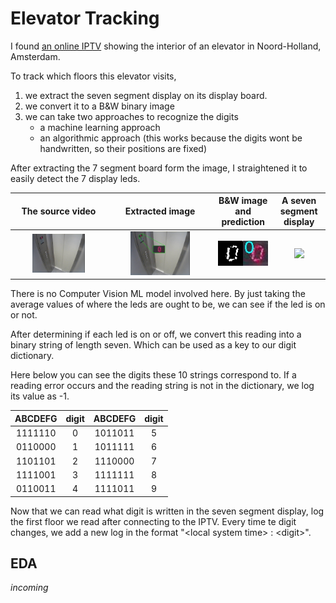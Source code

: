 # Elevator Tracking

I found [an online IPTV](https://www.insecam.org/en/view/421702/) showing the interior of an elevator in Noord-Holland, Amsterdam.

To track which floors this elevator visits, 
1. we extract the seven segment display on its display board.
2. we convert it to a B&W binary image
3. we can take two approaches to recognize the digits
    * a machine learning approach
    * an algorithmic approach (this works because the digits wont be handwritten, so their positions are fixed)
 
After extracting the 7 segment board form the image, I straightened it to easily detect the 7 display leds.



The source video           |  Extracted image          |  B&W image and prediction |  A seven segment display
:-------------------------:|:-------------------------:|:-------------------------:|:-------------------------:
<img src="https://github.com/cemreefe/elevator-tracking/blob/master/media/elevator1.png" width="60%"> | <img src="https://github.com/cemreefe/elevator-tracking/blob/master/media/elevator2.png" width="60%">  |  <img src="https://github.com/cemreefe/elevator-tracking/blob/master/snapshots/snap_1584321703x1875768.jpg" width="100%"> | <img src="https://www.direnc.net/Data/EditorFiles/aciklama-gorselleri-2/7-segment-display-ekran-pinout.jpg" width="70%"> |

There is no Computer Vision ML model involved here. By just taking the average values of where the leds are ought to be, we can see if the led is on or not. 

After determining if each led is on or off, we convert this reading into a binary string of length seven. Which can be used as a key to our digit dictionary.

Here below you can see the digits these 10 strings correspond to. If a reading error occurs and the reading string is not in the dictionary, we log its value as -1. 

<center>

|ABCDEFG	|digit	|ABCDEFG	|digit	|
|:-------------:|:-----:|:-------------:|:-----:|
| 1111110 	| 0 	| 1011011 	| 5 	|
| 0110000 	| 1 	| 1011111 	| 6 	|
| 1101101 	| 2 	| 1110000 	| 7 	|
| 1111001 	| 3 	| 1111111 	| 8 	|
| 0110011 	| 4 	| 1111011 	| 9 	| 

</center>

Now that we can read what digit is written in the seven segment display, log the first floor we read after connecting to the IPTV.
Every time te digit changes, we add a new log in the format "&lt;local system time&gt; : &lt;digit&gt;".

## EDA

<i>incoming</i>

